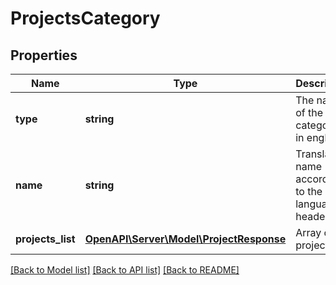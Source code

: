 # ProjectsCategory

## Properties
Name | Type | Description | Notes
------------ | ------------- | ------------- | -------------
**type** | **string** | The name of the categories in english. | [optional] 
**name** | **string** | Translated name according to the language header | [optional] 
**projects_list** | [**OpenAPI\Server\Model\ProjectResponse**](ProjectResponse.md) | Array of projects | [optional] 

[[Back to Model list]](../README.md#documentation-for-models) [[Back to API list]](../README.md#documentation-for-api-endpoints) [[Back to README]](../README.md)


